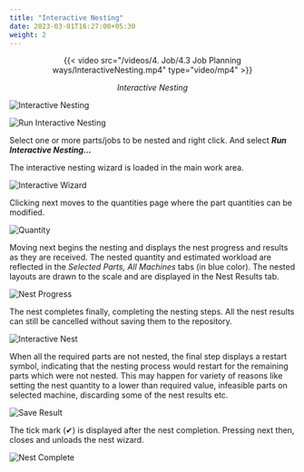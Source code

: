 ```yaml
---
title: "Interactive Nesting"
date: 2023-03-01T16:27:00+05:30
weight: 2
---
```


<div style="text-align: center">{{< video src="/videos/4. Job/4.3 Job Planning ways/InteractiveNesting.mp4" type="video/mp4" >}}</div>

*<div style="text-align: center">Interactive Nesting</div>*

![Interactive Nesting](/images/InteractiveNesting.png)

![Run Interactive Nesting](/images/RunInteractive.png)

Select one or more parts/jobs to be nested and right click. And select _**Run Interactive Nesting…**_      


The interactive nesting wizard is loaded in the main work area.

![Interactive Wizard](/images/InteractiveWizard.png)

Clicking next moves to the quantities page where the part quantities can be modified. 

![Quantity](/images/quantity.png)

Moving next begins the nesting and displays the nest progress and results as they are received. The nested quantity and estimated workload are reflected in the _*Selected Parts, All Machines*_ tabs (in blue color). The nested layouts are drawn to the scale and are displayed in the Nest Results tab.

![Nest Progress](/images/NestProgress.png) 

The nest completes finally, completing the nesting steps. All the nest results can still be cancelled without saving them to the repository. 

![Interactive Nest](/images/InteractiveNest.png)

When all the required parts are not nested, the final step displays a restart symbol, indicating that the nesting process would restart for the remaining parts which were not nested. This may happen for variety of reasons like setting the nest quantity to a lower than required value, infeasible parts on selected machine, discarding some of the nest results etc. 

![Save Result](/images/SaveResult.png)

The tick mark (✔) is displayed after the nest completion. Pressing next then, closes and unloads the nest wizard. 

![Nest Complete](/images/NestComplete.png)